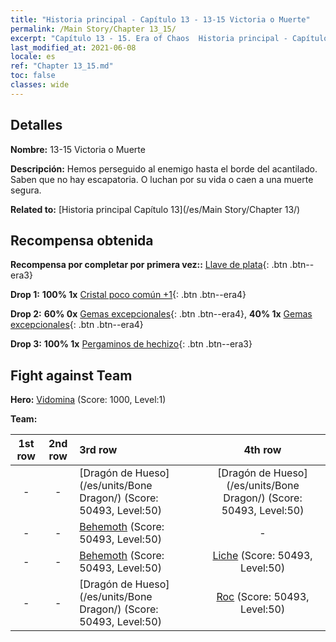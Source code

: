 ```yaml
---
title: "Historia principal - Capítulo 13 - 13-15 Victoria o Muerte"
permalink: /Main Story/Chapter 13_15/
excerpt: "Capítulo 13 - 15. Era of Chaos  Historia principal - Capítulo 13_15. 13-15 Victoria o Muerte"
last_modified_at: 2021-06-08
locale: es
ref: "Chapter 13_15.md"
toc: false
classes: wide
---
```


## Detalles

 **Nombre:** 13-15 Victoria o Muerte

 **Descripción:** Hemos perseguido al enemigo hasta el borde del acantilado. Saben que no hay escapatoria. O luchan por su vida o caen a una muerte segura.

 **Related to:** [Historia principal Capítulo 13](/es/Main Story/Chapter 13/)

## Recompensa obtenida

 **Recompensa por completar por primera vez::** [Llave de plata](/ItemsES/con_693/){: .btn .btn--era3}

 **Drop 1:** **100% 1x** [Cristal poco común +1](/ItemsES/mat_45/){: .btn .btn--era4}

 **Drop 2:** **60% 0x** [Gemas excepcionales](/ItemsES/mat_37/){: .btn .btn--era4}, **40% 1x** [Gemas excepcionales](/ItemsES/mat_37/){: .btn .btn--era4}

 **Drop 3:** **100% 1x** [Pergaminos de hechizo](/ItemsES/con_694/){: .btn .btn--era3}


## Fight against Team
 **Hero:** [Vidomina](/es/heroes/Vidomina/) (Score: 1000, Level:1)

 **Team:**


  | 1st row | 2nd row | 3rd row | 4th row |
  |:----:|:----:|:----|:----:|
  | - | - | [Dragón de Hueso](/es/units/Bone Dragon/) (Score: 50493, Level:50)  | [Dragón de Hueso](/es/units/Bone Dragon/) (Score: 50493, Level:50)  |
  | - | - | [Behemoth](/es/units/Behemoth/) (Score: 50493, Level:50)  | - |
  | - | - | [Behemoth](/es/units/Behemoth/) (Score: 50493, Level:50)  | [Liche](/es/units/Lich/) (Score: 50493, Level:50)  |
  | - | - | [Dragón de Hueso](/es/units/Bone Dragon/) (Score: 50493, Level:50)  | [Roc](/es/units/Roc/) (Score: 50493, Level:50)  |


